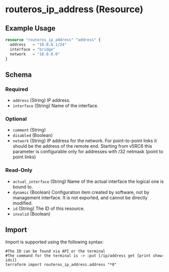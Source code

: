 # routeros_ip_address (Resource)


## Example Usage
```terraform
resource "routeros_ip_address" "address" {
  address   = "10.0.0.1/24"
  interface = "bridge"
  network   = "10.0.0.0"
}
```

<!-- schema generated by tfplugindocs -->
## Schema

### Required

- `address` (String) IP address.
- `interface` (String) Name of the interface.

### Optional

- `comment` (String)
- `disabled` (Boolean)
- `network` (String) IP address for the network. For point-to-point links it should be the address of the remote end. Starting from v5RC6 this parameter is configurable only for addresses with /32 netmask (point to point links)

### Read-Only

- `actual_interface` (String) Name of the actual interface the logical one is bound to.
- `dynamic` (Boolean) Configuration item created by software, not by management interface. It is not exported, and cannot be directly modified.
- `id` (String) The ID of this resource.
- `invalid` (Boolean)

## Import
Import is supported using the following syntax:
```shell
#The ID can be found via API or the terminal
#The command for the terminal is -> :put [/ip/address get [print show-ids]]
terraform import routeros_ip_address.address "*0"
```
